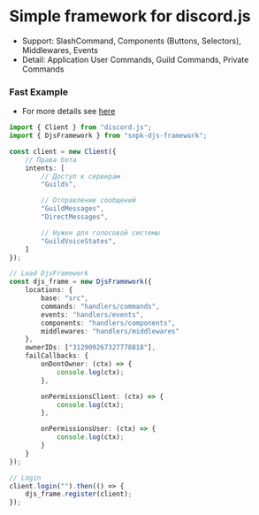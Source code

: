 # Simple framework for discord.js
- Support: SlashCommand, Components (Buttons, Selectors), Middlewares, Events
- Detail: Application User Commands, Guild Commands, Private Commands


### Fast Example
- For more details see [here](.example)
```ts
import { Client } from "discord.js";
import { DjsFramework } from "snpk-djs-framework";

const client = new Client({
    // Права бота
    intents: [
        // Доступ к серверам
        "Guilds",

        // Отправление сообщений
        "GuildMessages",
        "DirectMessages",

        // Нужен для голосовой системы
        "GuildVoiceStates",
    ]
});

// Load DjsFramework
const djs_frame = new DjsFramework({
    locations: {
        base: "src",
        commands: "handlers/commands",
        events: "handlers/events",
        components: "handlers/components",
        middlewares: "handlers/middlewares"
    },
    ownerIDs: ["312909267327778818"],
    failCallbacks: {
        onDontOwner: (ctx) => {
            console.log(ctx);
        },

        onPermissionsClient: (ctx) => {
            console.log(ctx);
        },

        onPermissionsUser: (ctx) => {
            console.log(ctx);
        }
    }
});

// Login
client.login("").then(() => {
    djs_frame.register(client);
});
```